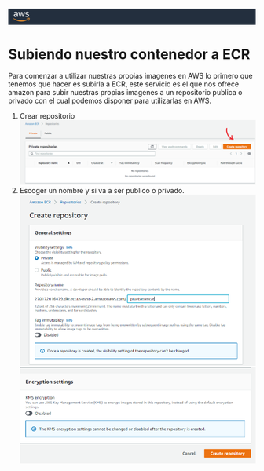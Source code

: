 ![aws.png](../Images/aws.png)

# Subiendo nuestro contenedor a ECR
Para comenzar a utilizar nuestras propias imagenes en AWS lo primero que tenemos que hacer es subirla a ECR, este servicio es el que nos ofrece amazon para subir nuestras propias imagenes a un repositorio publica o privado con el cual podemos disponer para utilizarlas en AWS.

1. Crear repositorio
![aws1.png](../Images/aws1.png)
2. Escoger un nombre y si va a ser publico o privado.
![aws2.PNG](../Images/aws2.PNG)
![aws3.PNG](../Images/aws3.PNG)



  
  
  

